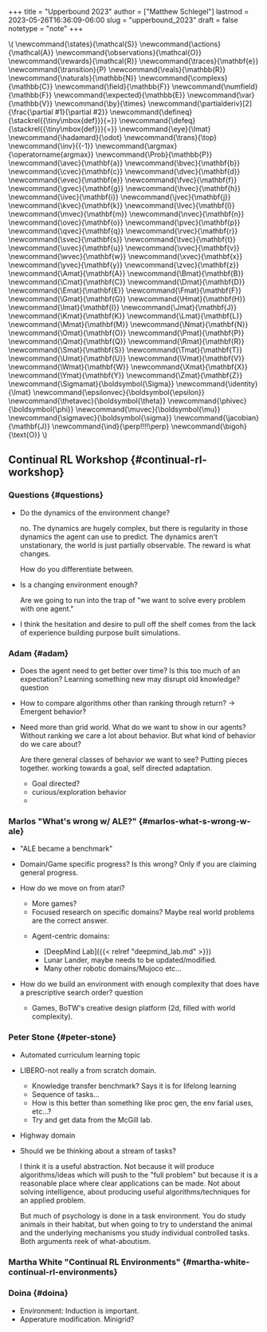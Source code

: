 +++
title = "Upperbound 2023"
author = ["Matthew Schlegel"]
lastmod = 2023-05-26T16:36:09-06:00
slug = "upperbound_2023"
draft = false
notetype = "note"
+++

\\( \newcommand{\states}{\mathcal{S}}
\newcommand{\actions}{\mathcal{A}}
\newcommand{\observations}{\mathcal{O}}
\newcommand{\rewards}{\mathcal{R}}
\newcommand{\traces}{\mathbf{e}}
\newcommand{\transition}{P}
\newcommand{\reals}{\mathbb{R}}
\newcommand{\naturals}{\mathbb{N}}
\newcommand{\complexs}{\mathbb{C}}
\newcommand{\field}{\mathbb{F}}
\newcommand{\numfield}{\mathbb{F}}
\newcommand{\expected}{\mathbb{E}}
\newcommand{\var}{\mathbb{V}}
\newcommand{\by}{\times}
\newcommand{\partialderiv}[2]{\frac{\partial #1}{\partial #2}}
\newcommand{\defineq}{\stackrel{{\tiny\mbox{def}}}{=}}
\newcommand{\defeq}{\stackrel{{\tiny\mbox{def}}}{=}}
\newcommand{\eye}{\Imat}
\newcommand{\hadamard}{\odot}
\newcommand{\trans}{\top}
\newcommand{\inv}{{-1}}
\newcommand{\argmax}{\operatorname{argmax}}
\newcommand{\Prob}{\mathbb{P}}
\newcommand{\avec}{\mathbf{a}}
\newcommand{\bvec}{\mathbf{b}}
\newcommand{\cvec}{\mathbf{c}}
\newcommand{\dvec}{\mathbf{d}}
\newcommand{\evec}{\mathbf{e}}
\newcommand{\fvec}{\mathbf{f}}
\newcommand{\gvec}{\mathbf{g}}
\newcommand{\hvec}{\mathbf{h}}
\newcommand{\ivec}{\mathbf{i}}
\newcommand{\jvec}{\mathbf{j}}
\newcommand{\kvec}{\mathbf{k}}
\newcommand{\lvec}{\mathbf{l}}
\newcommand{\mvec}{\mathbf{m}}
\newcommand{\nvec}{\mathbf{n}}
\newcommand{\ovec}{\mathbf{o}}
\newcommand{\pvec}{\mathbf{p}}
\newcommand{\qvec}{\mathbf{q}}
\newcommand{\rvec}{\mathbf{r}}
\newcommand{\svec}{\mathbf{s}}
\newcommand{\tvec}{\mathbf{t}}
\newcommand{\uvec}{\mathbf{u}}
\newcommand{\vvec}{\mathbf{v}}
\newcommand{\wvec}{\mathbf{w}}
\newcommand{\xvec}{\mathbf{x}}
\newcommand{\yvec}{\mathbf{y}}
\newcommand{\zvec}{\mathbf{z}}
\newcommand{\Amat}{\mathbf{A}}
\newcommand{\Bmat}{\mathbf{B}}
\newcommand{\Cmat}{\mathbf{C}}
\newcommand{\Dmat}{\mathbf{D}}
\newcommand{\Emat}{\mathbf{E}}
\newcommand{\Fmat}{\mathbf{F}}
\newcommand{\Gmat}{\mathbf{G}}
\newcommand{\Hmat}{\mathbf{H}}
\newcommand{\Imat}{\mathbf{I}}
\newcommand{\Jmat}{\mathbf{J}}
\newcommand{\Kmat}{\mathbf{K}}
\newcommand{\Lmat}{\mathbf{L}}
\newcommand{\Mmat}{\mathbf{M}}
\newcommand{\Nmat}{\mathbf{N}}
\newcommand{\Omat}{\mathbf{O}}
\newcommand{\Pmat}{\mathbf{P}}
\newcommand{\Qmat}{\mathbf{Q}}
\newcommand{\Rmat}{\mathbf{R}}
\newcommand{\Smat}{\mathbf{S}}
\newcommand{\Tmat}{\mathbf{T}}
\newcommand{\Umat}{\mathbf{U}}
\newcommand{\Vmat}{\mathbf{V}}
\newcommand{\Wmat}{\mathbf{W}}
\newcommand{\Xmat}{\mathbf{X}}
\newcommand{\Ymat}{\mathbf{Y}}
\newcommand{\Zmat}{\mathbf{Z}}
\newcommand{\Sigmamat}{\boldsymbol{\Sigma}}
\newcommand{\identity}{\Imat}
\newcommand{\epsilonvec}{\boldsymbol{\epsilon}}
\newcommand{\thetavec}{\boldsymbol{\theta}}
\newcommand{\phivec}{\boldsymbol{\phi}}
\newcommand{\muvec}{\boldsymbol{\mu}}
\newcommand{\sigmavec}{\boldsymbol{\sigma}}
\newcommand{\jacobian}{\mathbf{J}}
\newcommand{\ind}{\perp\!\!\!\!\perp}
\newcommand{\bigoh}{\text{O}}
\\)


## Continual RL Workshop {#continual-rl-workshop}


### Questions {#questions}

<!--list-separator-->

-  Do the dynamics of the environment change?

    no. The dynamics are hugely complex, but there is regularity in those dynamics the agent can use to predict.
    The dynamics aren't unstationary, the world is just partially observable. The reward is what changes.

    How do you differentiate between.

<!--list-separator-->

-  Is a changing environment enough?

    Are we going to run into the trap of "we want to solve every problem with one agent."

<!--list-separator-->

-  I think the hesitation and desire to pull off the shelf comes from the lack of experience building purpose built simulations.


### Adam {#adam}

<!--list-separator-->

-  Does the agent need to get better over time? Is this too much of an expectation? Learning something new may disrupt old knowledge? <span class="tag"><span class="question">question</span></span>

<!--list-separator-->

-  How to compare algorithms other than ranking through return? -&gt; Emergent behavior?

<!--list-separator-->

-  Need more than grid world. What do we want to show in our agents? Without ranking we care a lot about behavior. But what kind of behavior do we care about?

    Are there general classes of behavior we want to see? Putting pieces together. working towards a goal, self directed adaptation.

    -   Goal directed?
    -   curious/exploration behavior
    -


### Marlos "What's wrong w/ ALE?" {#marlos-what-s-wrong-w-ale}

<!--list-separator-->

-  "ALE became a benchmark"

<!--list-separator-->

-  Domain/Game specific progress? Is this wrong? Only if you are claiming general progress.

<!--list-separator-->

-  How do we move on from atari?

    -   More games?
    -   Focused research on specific domains? Maybe real world problems are the correct answer.

    <!--list-separator-->

    -  Agent-centric domains:

        -   [DeepMind Lab]({{< relref "deepmind_lab.md" >}})
        -   Lunar Lander, maybe needs to be updated/modified.
        -   Many other robotic domains/Mujoco etc...

<!--list-separator-->

-  How do we build an environment with enough complexity that does have a prescriptive search order? <span class="tag"><span class="question">question</span></span>

    -   Games, BoTW's creative design platform (2d, filled with world complexity).


### Peter Stone {#peter-stone}

<!--list-separator-->

-  Automated curriculum learning <span class="tag"><span class="topic">topic</span></span>

<!--list-separator-->

-  LIBERO-not really a from scratch domain.

    -   Knowledge transfer benchmark? Says it is for lifelong learning
    -   Sequence of tasks...
    -   How is this better than something like proc gen, the env farial uses, etc...?
    -   Try and get data from the McGill lab.

<!--list-separator-->

-  Highway domain

<!--list-separator-->

-  Should we be thinking about a stream of tasks?

    I think it is a useful abstraction. Not because it will produce algorithms/ideas which will push to the "full problem" but because it is a reasonable place where clear applications can be made. Not about solving intelligence, about producing useful algorithms/techniques for an applied problem.

    But much of psychology is done in a task environment. You do study animals in their habitat, but when going to try to understand the animal and the underlying mechanisms you study individual controlled tasks. Both arguments reek of what-aboutism.


### Martha White "Continual RL Environments" {#martha-white-continual-rl-environments}


### Doina {#doina}

-   Environment: Induction is important.
-   Apperature modification. Minigrid?
